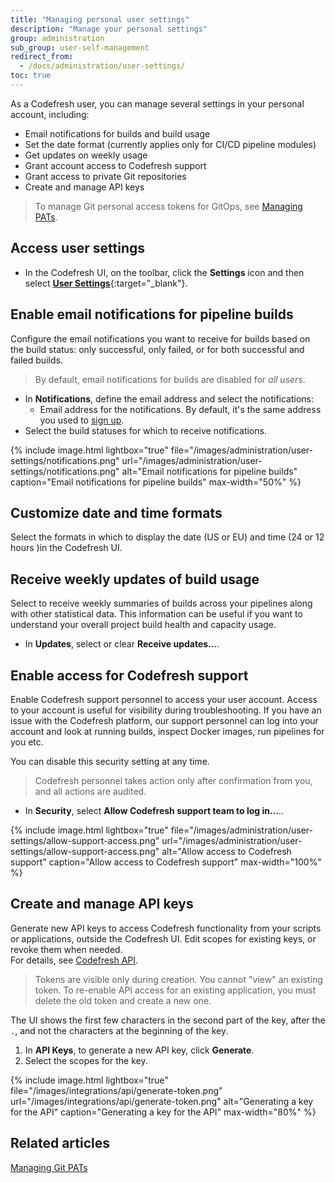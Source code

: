 ```yaml
---
title: "Managing personal user settings"
description: "Manage your personal settings"
group: administration
sub_group: user-self-management
redirect_from:
  - /docs/administration/user-settings/
toc: true
---
```


As a Codefresh user, you can manage several settings in your personal account, including:

* Email notifications for builds and build usage
* Set the date format (currently applies only for CI/CD pipeline modules)
* Get updates on weekly usage
* Grant account access to Codefresh support
* Grant access to private Git repositories
* Create and manage API keys

> To manage Git personal access tokens for GitOps, see [Managing PATs]({{site.baseurl}}/docs/administration/user-self-management/manage-pats).

## Access user settings
* In the Codefresh UI, on the toolbar, click the **Settings** icon and then select [**User Settings**](https://g.codefresh.io/user/settings){:target="\_blank"}.

## Enable email notifications for pipeline builds 

Configure the email notifications you want to receive for builds based on the build status: only successful, only failed, or for both successful and failed builds.  

> By default, email notifications for builds are disabled for _all users_.

* In **Notifications**, define the email address and select the notifications:    
  * Email address for the notifications. By default, it's the same address you used to [sign up]({{site.baseurl}}/docs/administration/account-user-management/create-codefresh-account/).
* Select the build statuses for which to receive notifications.



{% include image.html
lightbox="true"
file="/images/administration/user-settings/notifications.png"
url="/images/administration/user-settings/notifications.png"
alt="Email notifications for pipeline builds"
caption="Email notifications for pipeline builds"
max-width="50%"
%}

## Customize date and time formats

Select the formats in which to display the date (US or EU) and time (24 or 12 hours )in the Codefresh UI.



## Receive weekly updates of build usage

Select to receive weekly summaries of builds across your pipelines along with other statistical data. This information can be useful if you want to understand your overall project build health and capacity usage.

* In **Updates**, select or clear **Receive updates...**.


## Enable access for Codefresh support

Enable Codefresh support personnel to access your user account. Access to your account is useful for visibility during troubleshooting. If you have an issue with the Codefresh platform, our support personnel can log into your account and look at running builds, inspect Docker images, run pipelines for you etc.

You can disable this security setting at any time.

>Codefresh personnel takes action only after confirmation from you, and all actions are audited.

* In **Security**, select **Allow Codefresh support team to log in…**..


{% include image.html
lightbox="true"
file="/images/administration/user-settings/allow-support-access.png"
url="/images/administration/user-settings/allow-support-access.png"
alt="Allow access to Codefresh support"
caption="Allow access to Codefresh support"
max-width="100%"
%}




## Create and manage API keys

Generate new API keys to access Codefresh functionality from your scripts or applications, outside the Codefresh UI. Edit scopes for existing keys, or revoke them when needed.  
For details, see [Codefresh API]({{site.baseurl}}/docs/integrations/codefresh-api/#authentication-instructions).

>Tokens are visible only during creation. You cannot "view" an existing token. To re-enable API access for an existing application, you must delete the old token and create a new one.  

  The UI shows the first few characters in the second part of the key, after the `.`, and not the characters at the beginning of the key.




1. In **API Keys**, to generate a new API key, click **Generate**.
1. Select the scopes for the key.


{% include image.html
lightbox="true"
file="/images/integrations/api/generate-token.png"
url="/images/integrations/api/generate-token.png"
alt="Generating a key for the API"
caption="Generating a key for the API"
max-width="80%"
%}



## Related articles
[Managing Git PATs]({{site.baseurl}}/docs/administration/user-self-management/manage-pats/)  




